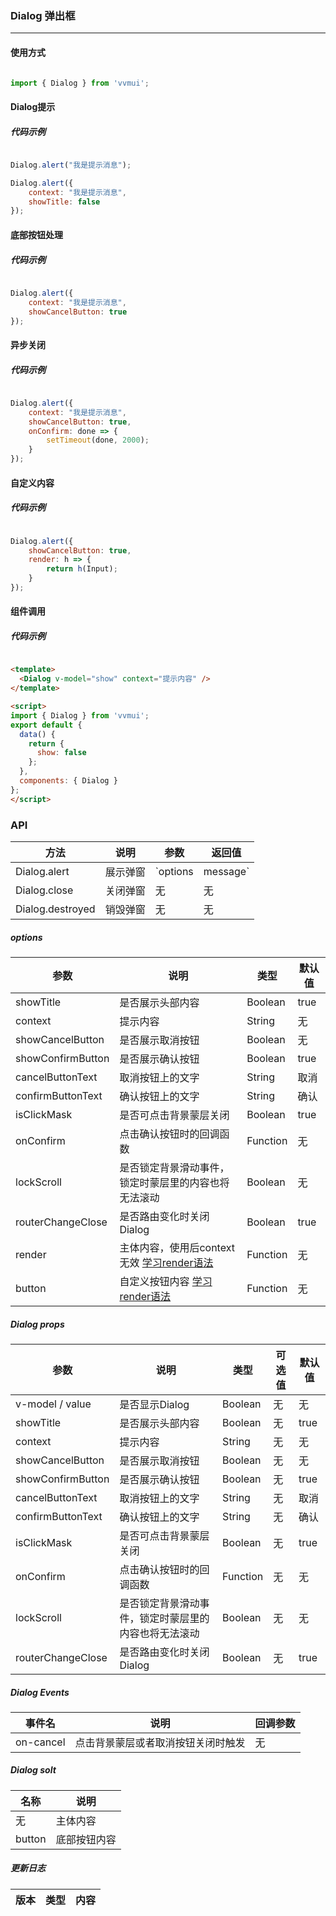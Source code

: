 <!--
 * @Author: Fone丶峰
 * @Date: 2020-04-27 10:32:09
 * @LastEditors: Fone丶峰
 * @LastEditTime: 2020-05-12 17:33:06
 * @Description: msg
 * @Email: qinrifeng@163.com
 * @Github: https://github.com/FoneQinrf
 -->

### Dialog 弹出框  <Badge text="v0.07"/>
---

#### 使用方式

``` javascript

import { Dialog } from 'vvmui';

```


#### Dialog提示
##### 代码示例
``` javascript

Dialog.alert("我是提示消息");

Dialog.alert({
    context: "我是提示消息",
    showTitle: false
});

```


#### 底部按钮处理
##### 代码示例
``` javascript

Dialog.alert({
    context: "我是提示消息",
    showCancelButton: true
});

```
#### 异步关闭
##### 代码示例
``` javascript

Dialog.alert({
    context: "我是提示消息",
    showCancelButton: true,
    onConfirm: done => {
        setTimeout(done, 2000);
    }
});

```
#### 自定义内容
##### 代码示例
``` javascript

Dialog.alert({
    showCancelButton: true,
    render: h => {
        return h(Input);
    }
});

```

#### 组件调用
##### 代码示例
``` html

<template>
  <Dialog v-model="show" context="提示内容" />
</template>

<script>
import { Dialog } from 'vvmui';
export default {
  data() {
    return {
      show: false
    };
  },
  components: { Dialog }
};
</script>

```

### API
| 方法 | 说明 | 参数 | 返回值 |
|------|------------|------------|------------|
| Dialog.alert  |   展示弹窗   | `options | message`        |  |
| Dialog.close  | 关闭弹窗       | 无      | 无 |
| Dialog.destroyed  | 销毁弹窗       | 无       | 无 |

##### options
| 参数 | 说明 | 类型 | 默认值 |
|------|------------|------------|------------|
| showTitle  | 是否展示头部内容     | Boolean        | true |
| context  | 提示内容     | String        | 无 |
| showCancelButton  | 是否展示取消按钮   | Boolean        | 无 |
| showConfirmButton  |  是否展示确认按钮  | Boolean        | true |
| cancelButtonText  |  取消按钮上的文字  | String        | 取消 |
| confirmButtonText  |  确认按钮上的文字  | String        | 确认 |
| isClickMask  |  是否可点击背景蒙层关闭  | Boolean        | true |
| onConfirm  |  点击确认按钮时的回调函数  | Function        | 无 |
| lockScroll  |  是否锁定背景滑动事件，锁定时蒙层里的内容也将无法滚动  | Boolean        | 无 |
| routerChangeClose  |  是否路由变化时关闭Dialog  | Boolean        | true |
| render  |  主体内容，使用后context无效 <a href="https://cn.vuejs.org/v2/guide/render-function.html" target="_blank"> 学习render语法</a>  | Function        | 无 |
| button  |  自定义按钮内容 <a href="https://cn.vuejs.org/v2/guide/render-function.html" target="_blank"> 学习render语法</a>  | Function        | 无 |

##### Dialog props
| 参数 | 说明 | 类型 | 可选值 | 默认值 |
|------|------------|------------|------------|------------|
| v-model / value  | 是否显示Dialog      | Boolean       | 无 | 无
| showTitle  | 是否展示头部内容      | Boolean       | 无 | true |
| context  | 提示内容     | String   | 无 | 无 |
| showCancelButton  |   是否展示取消按钮     | Boolean       | 无 | 无 |
| showConfirmButton  |  是否展示确认按钮   | Boolean       | 无 | true |
| cancelButtonText  | 取消按钮上的文字    | String       | 无 | 取消 |
| confirmButtonText  | 确认按钮上的文字    | String       | 无 | 确认 |
| isClickMask  | 是否可点击背景蒙层关闭    | Boolean       | 无 | true |
| onConfirm  | 点击确认按钮时的回调函数    | Function       | 无 | 无 |
| lockScroll  | 是否锁定背景滑动事件，锁定时蒙层里的内容也将无法滚动    | Boolean       | 无 | 无 |
| routerChangeClose  | 是否路由变化时关闭Dialog    | Boolean       | 无 | true |

##### Dialog Events
| 事件名 | 说明 | 回调参数 |
|------|------------|------------|
| on-cancel  | 点击背景蒙层或者取消按钮关闭时触发 |  无  |

##### Dialog solt
| 名称 | 说明 |
|------|------------|
| 无 | 主体内容 |
| button | 底部按钮内容 |

##### 更新日志
| 版本 |类型|内容|
|-------------|-|-|
